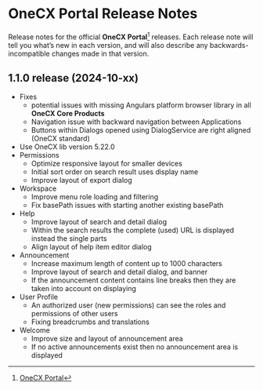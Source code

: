 # OneCX Portal Release Notes
Release notes for the official **OneCX Portal**[^1] releases. Each release note will tell you what’s new in each version, and will also describe any backwards-incompatible changes made in that version.
## 1.1.0 release (2024-10-xx)

* Fixes
    * potential issues with missing Angulars platform browser library in all **OneCX Core Products**
    * Navigation issue with backward navigation between Applications
    * Buttons within Dialogs opened using DialogService are right aligned (OneCX standard)
* Use OneCX lib version 5.22.0
* Permissions
    * Optimize responsive layout for smaller devices
    * Initial sort order on search result uses display name
    * Improve layout of export dialog
* Workspace
    * Improve menu role loading and filtering
    * Fix basePath issues with starting another existing basePath
* Help
    * Improve layout of search and detail dialog
    * Within the search results the complete (used) URL is displayed instead the single parts
    * Align layout of help item editor dialog
* Announcement
    * Increase maximum length of content up to 1000 characters
    * Improve layout of search and detail dialog, and banner
    * If the announcement content contains line breaks then they are taken into account on displaying
* User Profile
    * An authorized user (new permissions) can see the roles and permissions of other users
    * Fixing breadcrumbs and translations
* Welcome
    * Improve size and layout of announcement area
    * If no active announcements exist then no announcement area is displayed


[^1]: [OneCX Portal](https://github.com/onecx)
